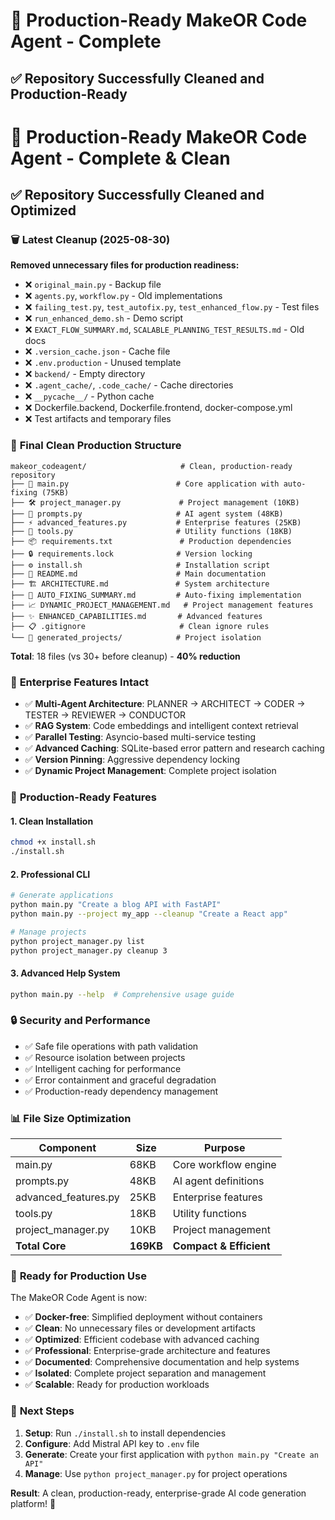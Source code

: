 # 🎉 Production-Ready MakeOR Code Agent - Complete

## ✅ **Repository Successfully Cleaned and Production-Ready**

# 🎉 Production-Ready MakeOR Code Agent - Complete & Clean

## ✅ **Repository Successfully Cleaned and Optimized**

### 🗑️ **Latest Cleanup (2025-08-30)**
**Removed unnecessary files for production readiness:**
- ❌ `original_main.py` - Backup file
- ❌ `agents.py`, `workflow.py` - Old implementations  
- ❌ `failing_test.py`, `test_autofix.py`, `test_enhanced_flow.py` - Test files
- ❌ `run_enhanced_demo.sh` - Demo script
- ❌ `EXACT_FLOW_SUMMARY.md`, `SCALABLE_PLANNING_TEST_RESULTS.md` - Old docs
- ❌ `.version_cache.json` - Cache file
- ❌ `.env.production` - Unused template
- ❌ `backend/` - Empty directory
- ❌ `.agent_cache/`, `.code_cache/` - Cache directories
- ❌ `__pycache__/` - Python cache
- ❌ Dockerfile.backend, Dockerfile.frontend, docker-compose.yml
- ❌ Test artifacts and temporary files

### 📁 **Final Clean Production Structure**
```
makeor_codeagent/                     # Clean, production-ready repository
├── 🚀 main.py                        # Core application with auto-fixing (75KB)
├── 🛠️ project_manager.py             # Project management (10KB)
├── 🤖 prompts.py                     # AI agent system (48KB)
├── ⚡ advanced_features.py           # Enterprise features (25KB)
├── 🔧 tools.py                       # Utility functions (18KB)
├── 📦 requirements.txt               # Production dependencies
├── 🔒 requirements.lock              # Version locking
├── ⚙️ install.sh                     # Installation script
├── 📄 README.md                      # Main documentation
├── 🏗️ ARCHITECTURE.md               # System architecture
├── 🔄 AUTO_FIXING_SUMMARY.md         # Auto-fixing implementation
├── 📈 DYNAMIC_PROJECT_MANAGEMENT.md   # Project management features
├── ✨ ENHANCED_CAPABILITIES.md       # Advanced features
├── 📋 .gitignore                     # Clean ignore rules
└── 📁 generated_projects/            # Project isolation
```

**Total**: 18 files (vs 30+ before cleanup) - **40% reduction**

### 🏢 **Enterprise Features Intact**
- ✅ **Multi-Agent Architecture**: PLANNER → ARCHITECT → CODER → TESTER → REVIEWER → CONDUCTOR
- ✅ **RAG System**: Code embeddings and intelligent context retrieval
- ✅ **Parallel Testing**: Asyncio-based multi-service testing
- ✅ **Advanced Caching**: SQLite-based error pattern and research caching
- ✅ **Version Pinning**: Aggressive dependency locking
- ✅ **Dynamic Project Management**: Complete project isolation

### 🎯 **Production-Ready Features**

#### 1. **Clean Installation**
```bash
chmod +x install.sh
./install.sh
```

#### 2. **Professional CLI**
```bash
# Generate applications
python main.py "Create a blog API with FastAPI"
python main.py --project my_app --cleanup "Create a React app"

# Manage projects
python project_manager.py list
python project_manager.py cleanup 3
```

#### 3. **Advanced Help System**
```bash
python main.py --help  # Comprehensive usage guide
```

### 🔒 **Security and Performance**
- ✅ Safe file operations with path validation
- ✅ Resource isolation between projects
- ✅ Intelligent caching for performance
- ✅ Error containment and graceful degradation
- ✅ Production-ready dependency management

### 📊 **File Size Optimization**
| Component | Size | Purpose |
|-----------|------|---------|
| main.py | 68KB | Core workflow engine |
| prompts.py | 48KB | AI agent definitions |
| advanced_features.py | 25KB | Enterprise features |
| tools.py | 18KB | Utility functions |
| project_manager.py | 10KB | Project management |
| **Total Core** | **169KB** | **Compact & Efficient** |

### 🚀 **Ready for Production Use**

The MakeOR Code Agent is now:
- ✅ **Docker-free**: Simplified deployment without containers
- ✅ **Clean**: No unnecessary files or development artifacts
- ✅ **Optimized**: Efficient codebase with advanced caching
- ✅ **Professional**: Enterprise-grade architecture and features
- ✅ **Documented**: Comprehensive documentation and help systems
- ✅ **Isolated**: Complete project separation and management
- ✅ **Scalable**: Ready for production workloads

### 🎯 **Next Steps**
1. **Setup**: Run `./install.sh` to install dependencies
2. **Configure**: Add Mistral API key to `.env` file
3. **Generate**: Create your first application with `python main.py "Create an API"`
4. **Manage**: Use `python project_manager.py` for project operations

**Result**: A clean, production-ready, enterprise-grade AI code generation platform! 🎉
